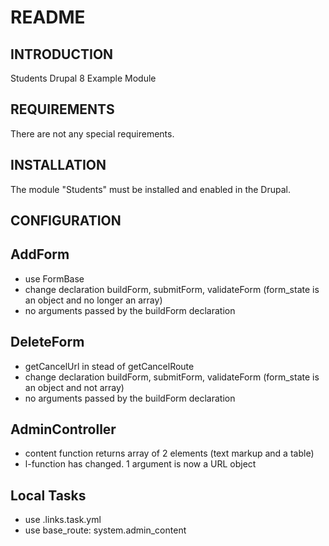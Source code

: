 # README

## INTRODUCTION
Students Drupal 8 Example Module

## REQUIREMENTS
There are not any special requirements.

## INSTALLATION
The module "Students" must be installed and enabled in the Drupal.

## CONFIGURATION

AddForm
-------
- use FormBase
- change declaration buildForm, submitForm, validateForm
  (form_state is an object and no longer an array)
- no arguments passed by the buildForm declaration

DeleteForm
----------
- getCancelUrl in stead of getCancelRoute
- change declaration buildForm, submitForm, validateForm
  (form_state is an object and not array)
- no arguments passed by the buildForm declaration

AdminController
---------------
- content function returns array of 2 elements (text markup and a table)
- l-function has changed. 1 argument is now a URL object

Local Tasks
-----------
- use .links.task.yml
- use base_route: system.admin_content
